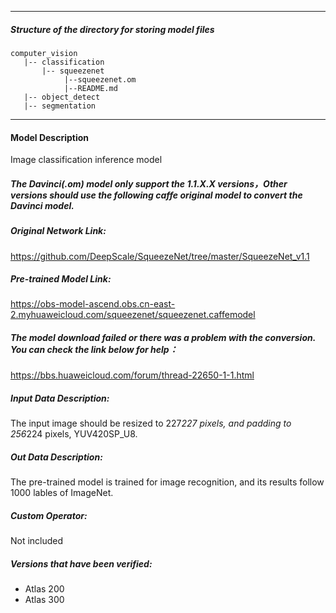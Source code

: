 *******************************************************************************
##### Structure of the directory for storing model files
```
computer_vision
   |-- classification
       |-- squeezenet
            |--squeezenet.om
            |--README.md
   |-- object_detect
   |-- segmentation
```
*******************************************************************************

#### Model Description
Image classification inference model

##### The Davinci(.om) model only support the 1.1.X.X versions，Other versions should use the following caffe original model to convert the Davinci model.

##### Original Network Link:
https://github.com/DeepScale/SqueezeNet/tree/master/SqueezeNet_v1.1

##### Pre-trained Model Link:
https://obs-model-ascend.obs.cn-east-2.myhuaweicloud.com/squeezenet/squeezenet.caffemodel

##### The model download failed or there was a problem with the conversion. You can check the link below for help：
https://bbs.huaweicloud.com/forum/thread-22650-1-1.html

##### Input Data Description:
The input image should be resized to 227*227 pixels, and padding to 256*224 pixels, YUV420SP_U8.

##### Out Data Description:
The pre-trained model is trained for image recognition, and its results follow 1000 lables of ImageNet.

##### Custom Operator:
Not included

##### Versions that have been verified:
- Atlas 200
- Atlas 300
